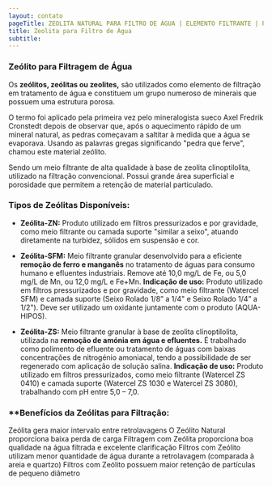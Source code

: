 ```yaml
---
layout: contato
pageTitle: ZEOLITA NATURAL PARA FILTRO DE ÁGUA | ELEMENTO FILTRANTE | PUREWATER EFLUENTES
title: Zeolita para Filtro de Água
subtitle: 
---
```


### **Zeólito para Filtragem de Água**

Os **zeólitos, zeólitas ou zeolites,** são utilizados como elemento de filtração em tratamento de água e constituem um grupo numeroso de minerais que possuem uma estrutura porosa.

O termo foi aplicado pela primeira vez pelo mineralogista sueco Axel Fredrik Cronstedt depois de observar que, após o aquecimento rápido de um mineral natural, as pedras começavam a saltitar à medida que a água se evaporava. Usando as palavras gregas significando "pedra que ferve", chamou este material zeólito.

Sendo um meio filtrante de alta qualidade à base de zeolita clinoptilolita, utilizado na filtração convencional. Possui grande área superficial e porosidade que permitem a retenção de material particulado.

### Tipos de Zeólitas Disponíveis:

- **Zeólita-ZN:** Produto utilizado em filtros pressurizados e por gravidade, como meio filtrante ou camada suporte "similar a seixo", atuando diretamente na turbidez, sólidos em suspensão e cor.

- **Zeólita-SFM:** Meio filtrante granular desenvolvido para a eficiente **remoção de ferro e manganês** no tratamento de águas para consumo humano e efluentes industriais. Remove até 10,0 mg/L de Fe, ou 5,0 mg/L de Mn, ou 12,0 mg/L e Fe+Mn.
**Indicação de uso:** Produto utilizado em filtros pressurizados e por gravidade, como meio filtrante (Watercel SFM) e camada suporte (Seixo Rolado 1/8” a 1/4" e Seixo Rolado 1/4” a 1/2"). Deve ser utilizado um oxidante juntamente com o produto (AQUA-HIPOS).

- **Zeólita-ZS:** Meio filtrante granular à base de zeolita clinoptilolita, utilizada na **remoção de amónia em água e efluentes.**
É trabalhado como polimento de efluente ou tratamento de águas com baixas concentrações de nitrogénio amoniacal, tendo a possibilidade de ser regenerado com aplicação de solução salina.
**Indicação de uso:** Produto utilizado em filtros pressurizados, como meio filtrante (Watercel ZS 0410) e camada suporte (Watercel ZS 1030 e Watercel ZS 3080), trabalhando com pH entre 5,0 – 7,0.

### **Benefícios da Zeólitas para Filtração:

>
Zeólita gera maior intervalo entre retrolavagens
O Zeólito Natural proporciona baixa perda de carga
Filtragem com Zeólita proporciona boa qualidade na água filtrada e excelente clarificação
Filtros com Zeólito utilizam menor quantidade de água durante a retrolavagem (comparada à areia e quartzo)
Filtros com Zeólito possuem maior retenção de partículas de pequeno diâmetro
>

